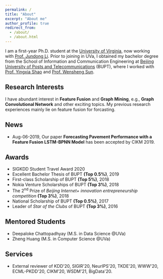```yaml
---
permalink: /
title: "About"
excerpt: "About me"
author_profile: true
redirect_from:
  - /about/
  - /about.html
---
```


I am a first-year Ph.D. student at the [University of Virginia](http://www.virginia.edu/), now working with [Prof. Jundong Li](http://people.virginia.edu/~jl6qk/). Prior to joining in UVa, I obtained my bachelor degree from the School of Information and Communication Engineering at [Beijing University of Posts and Telecommunications](https://www.bupt.edu.cn/) (BUPT), where I worked with [Prof. Yingxia Shao](https://shaoyx.github.io/) and [Prof. Wensheng Sun](https://bkso.baidu.com/item/%E5%AD%99%E6%96%87%E7%94%9F/23658543).

Research Interests
---
I have abundant interest in **Feature Fusion** and **Graph Mining**, e.g., **Graph Convolutional Network** and other exciting topics. My previous research experiences mainly lie on feature fusion for forcasting.

News
------
* Aug-06-2019, Our paper **Forecasting Pavement Performance with a Feature Fusion LSTM-BPNN Model** has been accepted by CIKM 2019.

Awards
------
* SIGKDD Student Travel Award 2020
* Excellent Bachelor Thesis of BUPT **(Top 0.5%)**, 2019
* First-class Scholarship of BUPT **(Top 5%)**, 2018
* Nokia Venture Scholarships of BUPT **(Top 3%)**, 2018
* The 2<sup>nd</sup> Prize of *Beijing Internet+ innovation entrepreneurship competition* **(Top 3%)**, 2018
* National Scholarship of BUPT **(Top 0.5%)**, 2017
* Leader of *Star of the Clubs* of BUPT **(Top 3%)**, 2016


Mentored Students
------
* Deepaloke Chattopadhyay (M.S. in Data Science @UVa)
* Zheng Huang (M.S. in Computer Science @UVa)
<!--
* Srimanth Tangedipalli (B.S. in Computer Science @UVa)
-->

Services
------
* External reviewer of KDD'20, SIGIR'20, NeurIPS'20, TKDE'20, WWW'20, ECML-PKDD'20, CIKM'20, WSDM'21, BigData'20.
